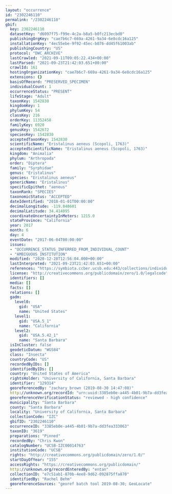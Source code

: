 ```yaml
---
layout: "occurrence"
id: "2302246110"
permalink: "/2302246110"
gbif:
  key: 2302246110
  datasetKey: "d6097f75-f99e-4c2a-b8a5-b0fc213ecbd0"
  publishingOrgKey: "cae7b6c7-669a-4261-9a34-6e8cdc16a125"
  installationKey: "4ec55ebe-9f92-45ec-b076-dd45f61003ab"
  publishingCountry: "US"
  protocol: "DWC_ARCHIVE"
  lastCrawled: "2021-09-11T09:05:22.434+00:00"
  lastParsed: "2021-09-23T21:42:03.651+00:00"
  crawlId: 161
  hostingOrganizationKey: "cae7b6c7-669a-4261-9a34-6e8cdc16a125"
  extensions: {}
  basisOfRecord: "PRESERVED_SPECIMEN"
  individualCount: 1
  occurrenceStatus: "PRESENT"
  lifeStage: "Adult"
  taxonKey: 1542830
  kingdomKey: 1
  phylumKey: 54
  classKey: 216
  orderKey: 11352458
  familyKey: 6920
  genusKey: 1542672
  speciesKey: 1542830
  acceptedTaxonKey: 1542830
  scientificName: "Eristalinus aeneus (Scopoli, 1763)"
  acceptedScientificName: "Eristalinus aeneus (Scopoli, 1763)"
  kingdom: "Animalia"
  phylum: "Arthropoda"
  order: "Diptera"
  family: "Syrphidae"
  genus: "Eristalinus"
  species: "Eristalinus aeneus"
  genericName: "Eristalinus"
  specificEpithet: "aeneus"
  taxonRank: "SPECIES"
  taxonomicStatus: "ACCEPTED"
  dateIdentified: "2018-01-01T00:00:00"
  decimalLongitude: -119.848601
  decimalLatitude: 34.414095
  coordinateUncertaintyInMeters: 1215.0
  stateProvince: "California"
  year: 2017
  month: 6
  day: 4
  eventDate: "2017-06-04T00:00:00"
  issues:
  - "OCCURRENCE_STATUS_INFERRED_FROM_INDIVIDUAL_COUNT"
  - "AMBIGUOUS_INSTITUTION"
  modified: "2020-12-28T12:56:04.000+00:00"
  lastInterpreted: "2021-09-23T21:42:03.651+00:00"
  references: "https://symbiota.ccber.ucsb.edu:443/collections/individual/index.php?occid=129314"
  license: "http://creativecommons.org/publicdomain/zero/1.0/legalcode"
  identifiers: []
  media: []
  facts: []
  relations: []
  gadm:
    level0:
      gid: "USA"
      name: "United States"
    level1:
      gid: "USA.5_1"
      name: "California"
    level2:
      gid: "USA.5.42_1"
      name: "Santa Barbara"
  isInCluster: false
  geodeticDatum: "WGS84"
  class: "Insecta"
  countryCode: "US"
  recordedByIDs: []
  identifiedByIDs: []
  country: "United States of America"
  rightsHolder: "University of California, Santa Barbara"
  identifier: "129314"
  georeferencedBy: "zachary_brown (2019-08-30 14:47:08)"
  http://unknown.org/recordId: "urn:uuid:3385eb0e-a445-4b01-9b7a-dd3fea333063"
  georeferenceVerificationStatus: "reviewed - high confidence"
  municipality: "Santa Barbara"
  county: "Santa Barbara"
  locality: "University of California, Santa Barbara"
  collectionCode: "IZC"
  gbifID: "2302246110"
  occurrenceID: "3385eb0e-a445-4b01-9b7a-dd3fea333063"
  taxonID: "3619"
  preparations: "Pinned"
  recordedBy: "Chris Kwon"
  catalogNumber: "UCSB-IZC00014763"
  institutionCode: "UCSB"
  rights: "http://creativecommons.org/publicdomain/zero/1.0/"
  startDayOfYear: "155"
  accessRights: "https://creativecommons.org/publicdomain/"
  http://unknown.org/recordEnteredBy: "entan"
  collectionID: "e7c51ab1-870b-4ee8-9d62-092875ffa870"
  identifiedBy: "Rachel Behm"
  georeferenceSources: "georef batch tool 2019-08-30; GeoLocate"
---
```

